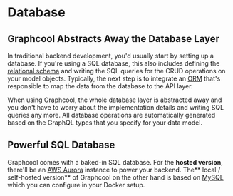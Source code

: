 # Database

## Graphcool Abstracts Away the Database Layer

In traditional backend development, you'd usually start by setting up a database. If you're using a SQL database, this also includes defining the[ relational schema](https://en.wikipedia.org/wiki/Database_schema) and writing the SQL queries for the CRUD operations on your model objects. Typically, the next step is to integrate an [ORM](https://en.wikipedia.org/wiki/Object-relational_mapping) that's responsible to map the data from the database to the API layer.

When using Graphcool, the whole database layer is abstracted away and you don't have to worry about the implementation details and writing SQL queries any more. All database operations are automatically generated based on the GraphQL types that you specify for your data model.

## Powerful SQL Database

Graphcool comes with a baked-in SQL database. For the **hosted version**, there'll be an [AWS Aurora](https://aws.amazon.com/rds/aurora/) instance to power your backend. The** local / self-hosted version** of Graphcool on the other hand is based on [MySQL](https://www.mysql.com/) which you can configure in your Docker setup.
